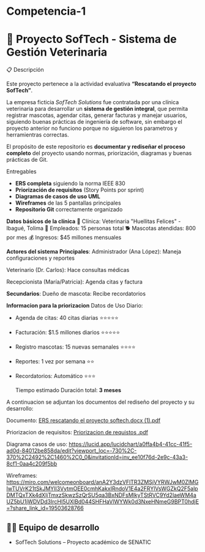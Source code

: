 # Competencia-1
# 🐾 Proyecto SofTech - Sistema de Gestión Veterinaria

 📋 Descripción
 
Este proyecto pertenece a la actividad evaluativa **“Rescatando el proyecto SofTech”**.  

La empresa ficticia *SofTech Solutions* fue contratada por una clínica veterinaria para desarrollar un **sistema de gestión integral**, que permita registrar mascotas, agendar citas, generar facturas y manejar usuarios, siguiendo buenas prácticas de ingeniería de software, sin embargo el proyecto anterior no funciono porque no siguieron los parametros y herramientras correctas.

El propósito de este repositorio es **documentar y rediseñar el proceso completo** del proyecto usando normas, priorización, diagramas y buenas prácticas de Git.

 Entregables
- **ERS completa** siguiendo la norma IEEE 830  
- **Priorización de requisitos** (Story Points por sprint)  
- **Diagramas de casos de uso UML**  
- **Wireframes** de las 5 pantallas principales  
- **Repositorio Git** correctamente organizado  

 **Datos básicos de la clínica**
🏢 Clínica: Veterinaria "Huellitas Felices" - Ibagué, Tolima
👥 Empleados: 15 personas total
🐕 Mascotas atendidas: 800 por mes
💰 Ingresos: $45 millones mensuales


**Actores del sistema**
**Principales**:
Administrador (Ana López):  Maneja configuraciones y reportes

Veterinario (Dr. Carlos):  Hace consultas médicas

Recepcionista (María/Patricia):  Agenda citas y factura

**Secundarios**:
 Dueño de mascota:  Recibe recordatorios


**Informacion para la priorizacion**
Datos de Uso Diario:

- Agenda de citas: 40 citas diarias ⭐⭐⭐⭐⭐
- Facturación: $1.5 millones diarios ⭐⭐⭐⭐⭐
- Registro mascotas: 15 nuevas semanales ⭐⭐⭐⭐
- Reportes: 1 vez por semana ⭐⭐
- Recordatorios: Automático ⭐⭐⭐

  Tiempo estimado
Duración total: **3 meses**

A continuacion se adjuntan los documentos del rediseño del proyecto y su desarrollo:

Documento: [ERS rescatando el proyecto softech.docx (1).pdf](https://github.com/user-attachments/files/23200197/ERS.rescatando.el.proyecto.softech.docx.1.pdf)

Priorizacion de requisitos: [Priorizacion de requistos .pdf](https://github.com/user-attachments/files/23197292/Priorizacion.de.requistos.pdf)

Diagrama casos de uso: https://lucid.app/lucidchart/a0ffa4b4-41cc-41f5-ad0d-84012be858da/edit?viewport_loc=-730%2C-370%2C2492%2C1460%2C0_0&invitationId=inv_ee10f76d-2e9c-43a3-8cf1-0aa4c209f5bb

Wireframes: https://miro.com/welcomeonboard/anA2Y3dzVFlTR3ZMSjVYRWJwM0ZlMGIwTUVrK21tSkJMYlI3VytmOEE0cmhKakxIRndoV1E4a2FRYlVsWGZkQ2F5alpDMTQxTXk4dXljTmxzSkwzSzQrSU5qa3BxNDFsMlkyTStRVC9Yd2laeWM4aUZ5bU1jWDVDd3IrcHI5UXlBd044SHFHaVlWYWk0d3NxeHNmeG9BPT0hdjE=?share_link_id=19503628766

## 👩‍💻 Equipo de desarrollo
- SofTech Solutions – Proyecto académico de SENATIC  



